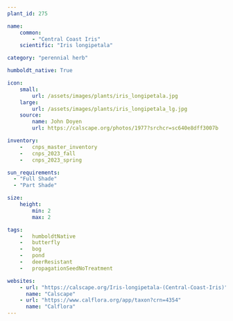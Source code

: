 ```yaml
---
plant_id: 275

name: 
    common: 
        - "Central Coast Iris" 
    scientific: "Iris longipetala"  

category: "perennial herb"

humboldt_native: True

icon: 
    small: 
        url: /assets/images/plants/iris_longipetala.jpg 
    large: 
        url: /assets/images/plants/iris_longipetala_lg.jpg 
    source: 
        name: John Doyen 
        url: https://calscape.org/photos/1977?srchcr=sc640e8dff3007b

inventory: 
    -   cnps_master_inventory
    -   cnps_2023_fall
    -   cnps_2023_spring

sun_requirements:
  - "Full Shade"
  - "Part Shade"

size:
    height: 
        min: 2
        max: 2

tags:  
    -   humboldtNative
    -   butterfly
    -   bog
    -   pond
    -   deerResistant
    -   propagationSeedNoTreatment

websites:
    - url: "https://calscape.org/Iris-longipetala-(Central-Coast-Iris)"
      name: "Calscape"
    - url: "https://www.calflora.org/app/taxon?crn=4354"
      name: "Calflora"
---
```





